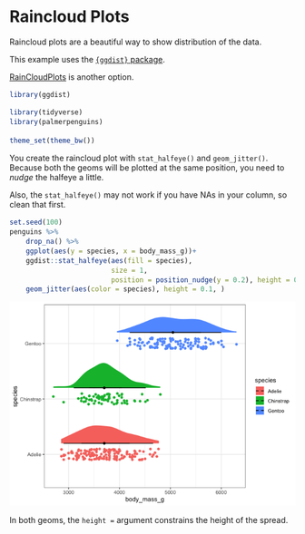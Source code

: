 Raincloud Plots
================

Raincloud plots are a beautiful way to show distribution of the data.

This example uses the [`{ggdist}`
package](https://mjskay.github.io/ggdist/index.html).

[RainCloudPlots](https://github.com/RainCloudPlots/RainCloudPlots) is
another option.

``` r
library(ggdist)
```

``` r
library(tidyverse)
library(palmerpenguins)

theme_set(theme_bw())
```

You create the raincloud plot with `stat_halfeye()` and `geom_jitter()`.
Because both the geoms will be plotted at the same position, you need to
*nudge* the halfeye a little.

Also, the `stat_halfeye()` may not work if you have NAs in your column,
so clean that first.

``` r
set.seed(100)
penguins %>% 
    drop_na() %>% 
    ggplot(aes(y = species, x = body_mass_g))+
    ggdist::stat_halfeye(aes(fill = species), 
                         size = 1, 
                         position = position_nudge(y = 0.2), height = 0.5)+
    geom_jitter(aes(color = species), height = 0.1, )
```

![](ggplot_raincloud_files/figure-gfm/unnamed-chunk-3-1.png)<!-- -->

In both geoms, the `height =` argument constrains the height of the
spread.
